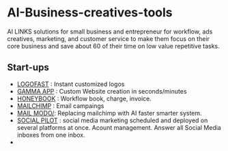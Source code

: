 # AI-Business-creatives-tools 
AI LINKS solutions for small business and entrepreneur for workflow, ads creatives, marketing, and customer service to make them focus on their core business and save about 60 of their time on low value repetitive tasks. 

## Start-ups
- [LOGOFAST](https://shipfa.st/tools/logo-fast) : Instant customized logos
- [GAMMA APP](https://gamma.app/?lng=en) : Custom Website creation in seconds/minutes
- [HONEYBOOK](https://www.honeybook.com/getstarted?utm_source=google&utm_campaign=856275320&utm_medium=cpc&utm_content=e&utm_term=honeybook&placement=47188924001&device=c&gclsrc=aw.ds&gad_source=1&gclid=CjwKCAiAk9itBhASEiwA1my_6-QDmnmfWXDo6WqubT_uUXW6t4TUICZWYJdeTl-8RJEv9OYiKXkZzBoCh4YQAvD_BwE) : Workflow book, charge, invoice.
- [MAILCHIMP](https://mailchimp.com/landers/email-marketing-platform/?ds_c=DEPT_AOC_Google_Search_US_EN_Brand_Acquire_Exact_MKAG_US&ds_kids=p67927428952&ds_a_lid=kwd-2285509773&ds_cid=71700000089050340&ds_agid=58700007542018842&gad_source=1&gclid=CjwKCAiAk9itBhASEiwA1my_6wLfTyCOrrlrhUMBkEU2oAYtuOvEM7eldg9SA7Eu7MMTXxT1THaLABoCSfYQAvD_BwE&gclsrc=aw.ds) : Email campaings
- [MAIL MODO/](https://www.mailmodo.com/): Replacing mailchimp with AI faster smarter system.
- [SOCIAL PILOT](https://www.socialpilot.co/) : social media marketing scheduled and deployed on several platforms at once. Acount management. Answer all Social Media inboxes from one inbox.
- 
